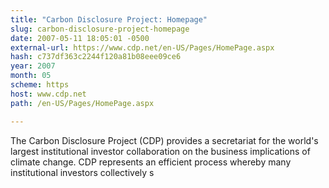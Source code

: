 ```yaml
---
title: "Carbon Disclosure Project: Homepage"
slug: carbon-disclosure-project-homepage
date: 2007-05-11 18:05:01 -0500
external-url: https://www.cdp.net/en-US/Pages/HomePage.aspx
hash: c737df363c2244f120a81b08eee09ce6
year: 2007
month: 05
scheme: https
host: www.cdp.net
path: /en-US/Pages/HomePage.aspx

---
```


The Carbon Disclosure Project (CDP) provides a secretariat for the world's largest institutional investor collaboration on the business implications of climate change. CDP represents an efficient process whereby many institutional investors collectively s
